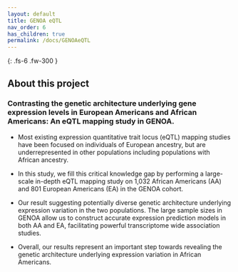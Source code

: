 ```yaml
---
layout: default
title: GENOA eQTL
nav_order: 6
has_children: true
permalink: /docs/GENOAeQTL
---
```



{: .fs-6 .fw-300 }

## About this project

### Contrasting the genetic architecture underlying gene expression levels in European Americans and African Americans: An eQTL mapping study in GENOA.



* Most existing expression quantitative trait locus (eQTL) mapping studies have been focused on individuals of European ancestry, but are underrepresented in other populations including populations with African ancestry. 

* In this study, we fill this critical knowledge gap by performing a large-scale in-depth eQTL mapping study on 1,032 African Americans (AA) and 801 European Americans (EA) in the GENOA cohort. 

* Our result suggesting potentially diverse genetic architecture underlying expression variation in the two populations. The large sample sizes in GENOA allow us to construct accurate expression prediction models in both AA and EA, facilitating powerful transcriptome wide association studies. 

* Overall, our results represent an important step towards revealing the genetic architecture underlying expression variation in African Americans. 
